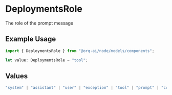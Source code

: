 # DeploymentsRole

The role of the prompt message

## Example Usage

```typescript
import { DeploymentsRole } from "@orq-ai/node/models/components";

let value: DeploymentsRole = "tool";
```

## Values

```typescript
"system" | "assistant" | "user" | "exception" | "tool" | "prompt" | "correction" | "expected_output"
```